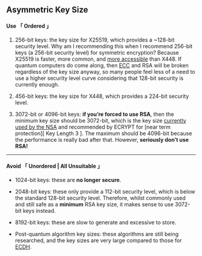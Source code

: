 
[ TLS Implementation ]: https://en.wikipedia.org/wiki/Comparison_of_TLS_implementations#Supported_elliptic_curves
[ Elliptic Curves ]: https://en.wikipedia.org/wiki/Elliptic-curve_cryptography
[ Key Length 6 ]: https://www.keylength.com/en/6/
[ Key Length 6 ]: https://www.keylength.com/en/3/
[ Diffie Hellman ]: https://en.wikipedia.org/wiki/Elliptic-curve_Diffie%E2%80%93Hellman


## Asymmetric Key Size


#### Use 「 Ordered 」

1. 256-bit keys: the key size for X25519, which provides a ~128-bit security level. Why am I recommending this when I recommend 256-bit keys (a 256-bit security level) for symmetric encryption? Because X25519 is faster, more common, and [more accessible][ TLS Implementation ] than X448. If quantum computers do come along, then [ECC][ Elliptic Curves ] and RSA will be broken regardless of the key size anyway, so many people feel less of a need to use a higher security level curve considering that 128-bit security is currently enough.

2. 456-bit keys: the key size for X448, which provides a 224-bit security level.

3. 3072-bit or 4096-bit keys: **if you’re forced to use RSA**, then the minimum key size should be 3072-bit, which is the key size [currently used by the NSA][ Key Length 6 ] and recommended by ECRYPT for [near term protection][ Key Length 3 ]. The maximum should be 4096-bit because the performance is really bad after that. However, **seriously don’t use RSA!**


---

#### Avoid 「 Unordered | All Unsuitable 」

- 1024-bit keys: these are **no longer secure**.

- 2048-bit keys: these only provide a 112-bit security level, which is below the standard 128-bit security level. Therefore, whilst commonly used and still safe as a **minimum** RSA key size, it makes sense to use 3072-bit keys instead.

- 8192-bit keys: these are slow to generate and excessive to store.

- Post-quantum algorithm key sizes: these algorithms are still being researched, and the key sizes are very large compared to those for [ECDH][ Diffie Hellman ].
